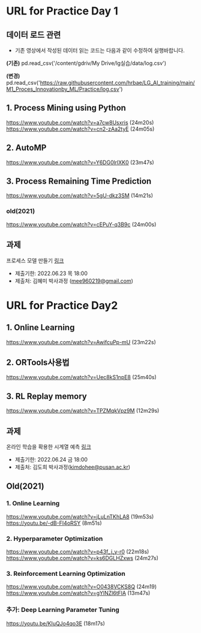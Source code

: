 # URL for Practice Day 1

## 데이터 로드 관련

- 기존 영상에서 작성된 데이터 읽는 코드는 다음과 같이 수정하여 실행바랍니다.

__(기존)__ pd.read_csv('/content/gdriv/My Drive/lg실습/data/log.csv')

__(변경)__ pd.read_csv('https://raw.githubusercontent.com/hrbae/LG_AI_training/main/M1_Proces_Innovationby_ML/Practice/log.csv')

## 1. Process Mining using Python
https://www.youtube.com/watch?v=a7cw8Usxris
(24m20s)
https://www.youtube.com/watch?v=cn2-zAa2tyE
(24m05s)

## 2. AutoMP
https://www.youtube.com/watch?v=Y6DG0lrlXK0
(23m47s)

## 3. Process Remaining Time Prediction
https://www.youtube.com/watch?v=5gU-dkz3SM
(14m21s)

### old(2021)
https://www.youtube.com/watch?v=cEPuY-q3B9c
(24m00s)

## 과제
프로세스 모델 만들기 [링크](https://github.com/hrbae/LG_AI_training/blob/main/M1_Proces_Innovationby_ML/Practice/%EA%B3%BC%EC%A0%9C_2022-06-09.md)
- 제출기한: 2022.06.23 목 18:00
- 제출처: 김혜미 박사과정 (mee960219@gmail.com)


# URL for Practice Day2
## 1. Online Learning
https://www.youtube.com/watch?v=AwifcuPp-mU
(23m22s)

## 2. ORTools사용법
https://www.youtube.com/watch?v=Uec8kS1npE8
(25m40s)

## 3. RL Replay memory
https://www.youtube.com/watch?v=TPZMqkVpz9M
(12m29s)

## 과제
온라인 학습을 확용한 시계열 예측 [링크](https://github.com/hrbae/LG_AI_training/blob/main/M2_System%20Optimization%20by%20ML/Online%20Learning%20Practice/%EA%B3%BC%EC%A0%9CDay2.md)
- 제출기한: 2022.06.24 금 18:00
- 제출처: 김도희 박사과정(kimdohee@pusan.ac.kr)

## Old(2021)

### 1. Online Learning
https://www.youtube.com/watch?v=jLuLnTKhLA8
(19m53s)
https://youtu.be/-dB-FI4oRSY
(8m51s)

### 2. Hyperparameter Optimization
https://www.youtube.com/watch?v=p43f_j_y-r0
(22m18s)
https://www.youtube.com/watch?v=ks6DGLHZxws
(24m27s)

### 3. Reinforcement Learning Optimization
https://www.youtube.com/watch?v=O0438VCKS8Q
(24m19)
https://www.youtube.com/watch?v=gYlNZl6tFlA
(13m47s)

### 추가: Deep Learning Parameter Tuning
https://youtu.be/KIuQJo4qo3E
(18m17s)
